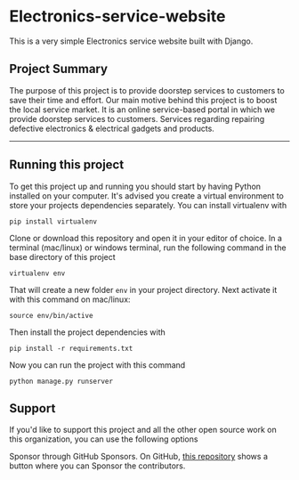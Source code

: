 # Electronics-service-website

This is a very simple Electronics service website built with Django.

## Project Summary

The purpose of this project is to provide doorstep services to customers to save their time and effort. Our main motive behind this project is to boost the local service market. It is an online service-based portal in which we provide doorstep services to customers. Services regarding repairing defective electronics & electrical gadgets and products.

---

## Running this project

To get this project up and running you should start by having Python installed on your computer. It's advised you create a virtual environment to store your projects dependencies separately. You can install virtualenv with

```
pip install virtualenv
```

Clone or download this repository and open it in your editor of choice. In a terminal (mac/linux) or windows terminal, run the following command in the base directory of this project

```
virtualenv env
```

That will create a new folder `env` in your project directory. Next activate it with this command on mac/linux:

```
source env/bin/active
```

Then install the project dependencies with

```
pip install -r requirements.txt
```

Now you can run the project with this command

```
python manage.py runserver
```

## Support

If you'd like to support this project and all the other open source work on this organization, you can use the following options

Sponsor through GitHub Sponsors. On GitHub, [this repository](https://github.com/shahulhameed09/Electronics-service-website-with-postgreSQL) shows a button where you can Sponsor the contributors.
